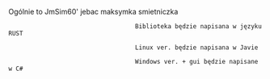 



Ogólnie to JmSim60'
jebac maksymka smietniczka




                                       Biblioteka będzie napisana w języku RUST 

                                       Linux ver. będzie napisana w Javie

                                       Windows ver. + gui będzie napisane w C# 

